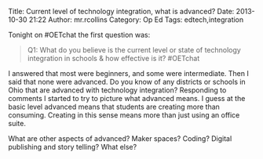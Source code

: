 Title: Current level of technology integration, what is advanced?
Date: 2013-10-30 21:22
Author: mr.rcollins
Category: Op Ed
Tags: edtech,integration

Tonight on #OETchat the first question was:

>Q1: What do you believe is the current level or state of technology integration in schools & how effective is it? #OETchat

I answered that most were beginners, and some were intermediate. Then I said that none were advanced. Do you know of any districts or schools in Ohio that are advanced with technology integration? Responding to comments I started to try to picture what advanced means. I guess at the basic level advanced means that students are creating more than consuming. Creating in this sense means more than just using an office suite. 

What are other aspects of advanced? Maker spaces? Coding? Digital publishing and story telling? What else?